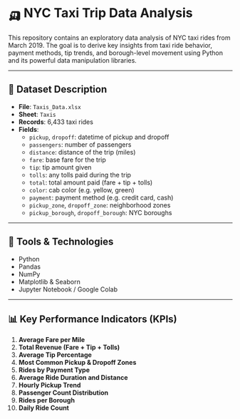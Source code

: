 # 🛺 NYC Taxi Trip Data Analysis

This repository contains an exploratory data analysis of NYC taxi rides from March 2019. The goal is to derive key insights from taxi ride behavior, payment methods, tip trends, and borough-level movement using Python and its powerful data manipulation libraries.

---

## 📁 Dataset Description

- **File**: `Taxis_Data.xlsx`
- **Sheet**: `Taxis`
- **Records**: 6,433 taxi rides
- **Fields**:
  - `pickup`, `dropoff`: datetime of pickup and dropoff
  - `passengers`: number of passengers
  - `distance`: distance of the trip (miles)
  - `fare`: base fare for the trip
  - `tip`: tip amount given
  - `tolls`: any tolls paid during the trip
  - `total`: total amount paid (fare + tip + tolls)
  - `color`: cab color (e.g. yellow, green)
  - `payment`: payment method (e.g. credit card, cash)
  - `pickup_zone`, `dropoff_zone`: neighborhood zones
  - `pickup_borough`, `dropoff_borough`: NYC boroughs

---

## 🧪 Tools & Technologies

- Python
- Pandas
- NumPy
- Matplotlib & Seaborn
- Jupyter Notebook / Google Colab

---

## 📊 Key Performance Indicators (KPIs)

1. **Average Fare per Mile**
2. **Total Revenue (Fare + Tip + Tolls)**
3. **Average Tip Percentage**
4. **Most Common Pickup & Dropoff Zones**
5. **Rides by Payment Type**
6. **Average Ride Duration and Distance**
7. **Hourly Pickup Trend**
8. **Passenger Count Distribution**
9. **Rides per Borough**
10. **Daily Ride Count**

